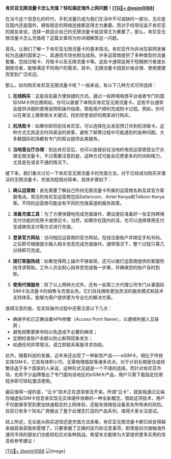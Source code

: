 **肯尼亚无限流量卡怎么充值？轻松搞定海外上网问题！[[TG💪+ @esim1088](https://t.me/s/esim1088)]**

在当今这个信息化的时代，手机流量已成为我们生活中不可或缺的一部分。无论是在国内还是国外，拥有稳定的网络连接都显得尤为重要。而对于经常往返于肯尼亚的朋友来说，选择一款适合自己的无限流量卡就显得尤为重要了。那么，肯尼亚无限流量卡怎么充值呢？这篇文章将为你详细解答这一问题。

首先，让我们了解一下肯尼亚无限流量卡的基本情况。肯尼亚作为非洲互联网发展较为迅速的国家之一，其通信市场也相当成熟。许多运营商提供了多种类型的流量套餐，包括日租卡、月租卡以及无限流量卡等。这些卡通常适用于短期旅行者或长期居住者，能够满足不同用户的需求。其中，无限流量卡因其价格合理、使用便捷而受到广泛欢迎。

那么，如何购买肯尼亚无限流量卡呢？一般来说，有以下几种方式可供选择：

1. **在线购买**：这是目前最方便快捷的方式。通过一些跨境电商平台或者专门的国际SIM卡供应商网站，你可以直接下单购买肯尼亚无限流量卡。这些平台通常会提供详细的使用说明和操作指南，帮助用户顺利完成购卡过程。例如，你可以在某宝上搜索相关关键词，找到信誉良好的商家进行购买。

2. **机场取卡**：如果你即将前往肯尼亚，可以选择在出发前预订并到机场取卡。这种方式尤其适合时间紧迫的旅客，避免了邮寄过程中可能遇到的各种问题。大多数国际机场都有专门的柜台提供此类服务。

3. **当地营业厅办理**：到达肯尼亚后，也可以直接前往当地的电信运营商营业厅办理无限流量卡。不过需要注意的是，这种方式可能会花费更多的时间和精力，尤其是在语言不通的情况下。

接下来，我们重点讨论一下肯尼亚无限流量卡的充值方法。对于已经成功购买并激活的无限流量卡，充值流程相对简单，具体步骤如下：

1. **确认运营商**：首先需要了解自己所持无限流量卡所属的运营商名称及其官方客服电话。常见的肯尼亚运营商包括Safaricom、Airtel Kenya和Telkom Kenya等。不同的运营商可能会有不同的充值渠道和服务政策。

2. **准备充值工具**：为了方便快捷地完成充值操作，建议提前准备好一张支持跨境支付功能的信用卡或借记卡。当然，如果你在国内的话，也可以选择使用支付宝或微信支付等方式进行充值。

3. **登录官方网站**：访问相应运营商的官方网站，在线注册账户并绑定手机号码。之后即可根据提示输入相关信息完成充值操作。通常情况下，整个过程只需几分钟即可完成。

4. **拨打客服热线**：如果觉得网上操作不够直观，还可以拨打运营商提供的客服热线寻求帮助。工作人员会耐心指导您完成每一步骤，并确保您的账户及时到账。

5. **使用代理服务**：除了以上两种方式外，还有一些第三方代理公司专门从事国际SIM卡及流量卡的销售与充值业务。它们往往拥有更加灵活的服务模式和技术支持体系，能够为用户提供更为专业化的解决方案。

值得注意的是，在实际操作过程中还需注意以下几点：

- 确保手机已正确设置APN参数（Access Point Name），以便顺利接入互联网；
- 避免频繁更换号码以免造成不必要的麻烦；
- 定期检查账户余额以防止断网现象发生；
- 如遇任何异常情况，请立即联系客服寻求协助。

此外，随着科技的发展，近年来还出现了一种新型产品——eSIM卡。相比于传统实体SIM卡，它具有体积小巧、无需物理插拔等诸多优点。对于计划长期居住或频繁往返于多个国家的人来说，这种形式无疑是一个不错的选择。而针对肯尼亚市场，也有不少品牌推出了专门面向该地区的eSIM卡产品，用户只需下载指定应用程序即可轻松激活使用。

最后值得一提的是，“云卡”技术正在逐渐普及开来。所谓“云卡”，就是指通过云端存储虚拟SIM卡信息来实现无实体硬件依赖的一种全新概念。借助这项技术，用户不仅能够享受到更加快速稳定的上网体验，还能有效降低设备丢失所带来的风险。目前已有多个知名厂商推出了基于此理念打造的产品系列，值得大家关注尝试。

综上所述，无论是从购买途径还是充值方法来看，肯尼亚无限流量卡都已经变得越来越容易获取和管理了。只要掌握了正确的技巧和注意事项，即使是初次接触海外通讯市场的朋友们也能轻松应对各种挑战。希望本文能够为大家提供更多实用的信息和参考建议！

[[TG💪+ @esim1088](https://t.me/s/esim1088) ![Image](https://i.postimg.cc/4NQfJmqS/Snipaste-2025-05-13-00-14-12.png)]